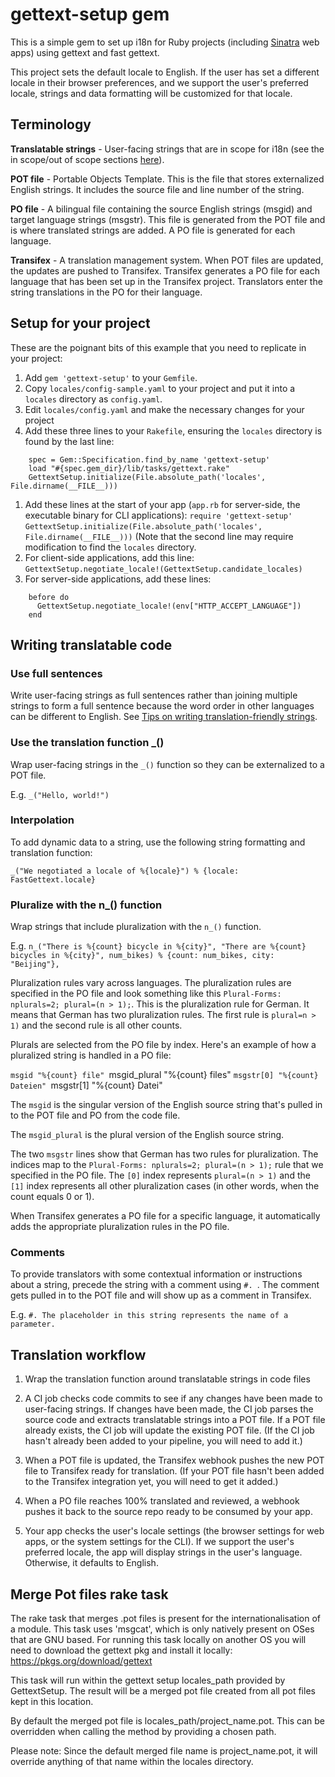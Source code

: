 # gettext-setup gem

This is a simple gem to set up i18n for Ruby projects (including [Sinatra](www.sinatrarb.com/) web apps) using gettext and fast gettext.

This project sets the default locale to English. If the user has set a different locale in their browser preferences, and we support the user's preferred locale, strings and data formatting will be customized for that locale.

## Terminology

**Translatable strings** - User-facing strings that are in scope for i18n (see the in scope/out of scope sections [here](https://confluence.puppetlabs.com/display/ENG/i18n#i18n-TasksandMilestones)).

**POT file** - Portable Objects Template. This is the file that stores externalized English strings. It includes the source file and line number of the string.

**PO file** - A bilingual file containing the source English strings (msgid) and target language strings (msgstr). This file is generated from the POT file and is where translated strings are added. A PO file is generated for each language.

**Transifex** - A translation management system. When POT files are updated, the updates are pushed to Transifex. Transifex generates a PO file for each language that has been set up in the Transifex project. Translators enter the string translations in the PO for their language.

## Setup for your project

These are the poignant bits of this example that you need to replicate in
your project:

1. Add `gem 'gettext-setup'` to your `Gemfile`.
1. Copy `locales/config-sample.yaml` to your project and put it into a
`locales` directory as `config.yaml`.
1. Edit `locales/config.yaml` and make the necessary changes for your
   project
1. Add these three lines to your `Rakefile`, ensuring the `locales`
   directory is found by the last line:
```
    spec = Gem::Specification.find_by_name 'gettext-setup'
    load "#{spec.gem_dir}/lib/tasks/gettext.rake"
    GettextSetup.initialize(File.absolute_path('locales', File.dirname(__FILE__)))
```
1. Add these lines at the start of your app (`app.rb` for server-side, the executable binary for CLI applications):
    `require 'gettext-setup'`
    `GettextSetup.initialize(File.absolute_path('locales', File.dirname(__FILE__)))`
    (Note that the second line may require modification to find the `locales` directory.
1. For client-side applications, add this line:
    `GettextSetup.negotiate_locale!(GettextSetup.candidate_locales)`
1. For server-side applications, add these lines:
```
    before do
      GettextSetup.negotiate_locale!(env["HTTP_ACCEPT_LANGUAGE"])
    end
```

## Writing translatable code

### Use full sentences
Write user-facing strings as full sentences rather than joining multiple strings to form a full sentence because the word order in other languages can be different to English. See [Tips on writing translation-friendly strings](https://confluence.puppetlabs.com/display/ENG/Tips+for+writing+translation-friendly+strings).

### Use the translation function _()
Wrap user-facing strings in the `_()` function so they can be externalized to a POT file.

E.g.  `_("Hello, world!")`

### Interpolation
To add dynamic data to a string, use the following string formatting and translation function:

`_("We negotiated a locale of %{locale}") % {locale: FastGettext.locale}`

### Pluralize with the n_() function

Wrap strings that include pluralization with the `n_()` function.

E.g. `n_("There is %{count} bicycle in %{city}", "There are %{count} bicycles in %{city}", num_bikes) % {count: num_bikes, city: "Beijing"},`

Pluralization rules vary across languages. The pluralization rules are specified in the PO file and look something like this `Plural-Forms: nplurals=2; plural=(n > 1);`. This is the pluralization rule for German. It means that German has two pluralization rules. The first rule is `plural=n > 1)` and the second rule is all other counts.

Plurals are selected from the PO file by index. Here's an example of how a
pluralized string is handled in a PO file:

`msgid "%{count} file"
`msgid_plural "%{count} files"
`msgstr[0] "%{count} Dateien"
`msgstr[1] "%{count} Datei"

The `msgid` is the singular version of the English source string that's pulled in to the POT file and PO from the code file.

The `msgid_plural` is the plural version of the English source string.

The two `msgstr` lines show that German has two rules for pluralization. The indices map to the `Plural-Forms: nplurals=2; plural=(n > 1);` rule that we specified in the PO file. The `[0]` index represents `plural=(n > 1)` and the `[1]` index represents all other pluralization cases (in other words, when the count equals 0 or 1).

When Transifex generates a PO file for a specific language, it automatically adds the appropriate pluralization rules in the PO file. 

### Comments
To provide translators with some contextual information or instructions about a string, precede the string with a comment using `#. `. The comment gets pulled in to the POT file and will show up as a comment in Transifex.

E.g. `#. The placeholder in this string represents the name of a parameter.`

## Translation workflow

1. Wrap the translation function around translatable strings in code files

2. A CI job checks code commits to see if any changes have been made to user-facing strings. If changes have been made, the CI job parses the source code and extracts translatable strings into a POT file. If a POT file already exists, the CI job will update the existing POT file. (If the CI job hasn't already been added to your pipeline, you will need to add it.)

3. When a POT file is updated, the Transifex webhook pushes the new POT file to Transifex ready for translation. (If your POT file hasn't been added to the Transifex integration yet, you will need to get it added.)

4. When a PO file reaches 100% translated and reviewed, a webhook pushes it back to the source repo ready to be consumed by your app. 

5. Your app checks the user's locale settings (the browser settings for web apps, or the system settings for the CLI). If we support the user's preferred locale, the app will display strings in the user's language. Otherwise, it defaults to English.

## Merge Pot files rake task

The rake task that merges .pot files is present for the internationalisation of a module. This task uses 'msgcat', which is only natively present on OSes that are GNU based. For running this task locally on another OS you will need to download the gettext pkg and install it locally:
https://pkgs.org/download/gettext

This task will run within the gettext setup locales_path provided by GettextSetup. The result will be a merged pot file created from all pot files kept in this location.

By default the merged pot file is locales_path/project_name.pot. This can be overridden when calling the method by providing a chosen path.

Please note: Since the default merged file name is project_name.pot, it will override anything of that name within the locales directory.
